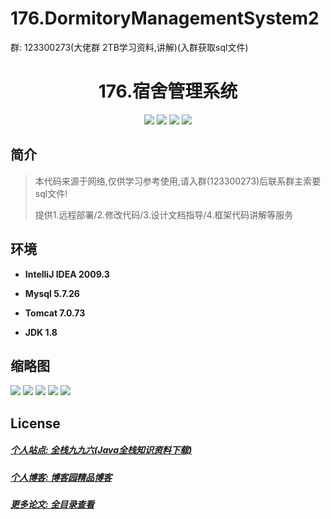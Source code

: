 # 176.DormitoryManagementSystem2

<p>群: 123300273(大佬群 2TB学习资料,讲解)(入群获取sql文件)</p>

<p><h1 align="center">176.宿舍管理系统</h1></p>


<p align="center">
	<img src="https://img.shields.io/badge/jdk-1.8-orange.svg"/>
    <img src="https://img.shields.io/badge/springBoot-5.x-lightgrey.svg"/>
    <img src="https://img.shields.io/badge/html-3.x-blue.svg"/>
    <img src="https://img.shields.io/badge/mysql-5.x-yellow.svg"/>
</p>

## 简介


> 本代码来源于网络,仅供学习参考使用,请入群(123300273)后联系群主索要sql文件!
>
> 提供1.远程部署/2.修改代码/3.设计文档指导/4.框架代码讲解等服务




## 环境

- <b>IntelliJ IDEA 2009.3</b>

- <b>Mysql 5.7.26</b>

- <b>Tomcat 7.0.73</b>

- <b>JDK 1.8</b>




## 缩略图

![](https://img2022.cnblogs.com/blog/588112/202207/588112-20220718102405453-807455554.png)
![](https://img2022.cnblogs.com/blog/588112/202207/588112-20220718102409883-1410861344.png)
![](https://img2022.cnblogs.com/blog/588112/202207/588112-20220718102414187-1943495302.png)
![](https://img2022.cnblogs.com/blog/588112/202207/588112-20220718102417715-2103126720.png)
![](https://img2022.cnblogs.com/blog/588112/202207/588112-20220718102421945-1423878199.png)



## License

##### [个人站点: 全栈九九六(Java全栈知识资料下载)](https://www.blog996.com/)
##### [个人博客: 博客园精品博客](https://www.cnblogs.com/yysbolg/)
##### [更多论文: 全目录查看](https://www.blog996.com/md/2021-09-22-1632317852192.html)





